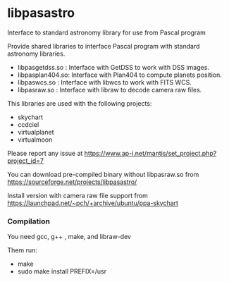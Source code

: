 # libpasastro
Interface to standard astronomy library for use from Pascal program

Provide shared libraries to interface Pascal program with standard astronomy libraries.
- libpasgetdss.so : Interface with GetDSS to work with DSS images.
- libpasplan404.so: Interface with Plan404 to compute planets position.
- libpaswcs.so : Interface with libwcs to work with FITS WCS.
- libpasraw.so : Interface with libraw to decode camera raw files.

This libraries are used with the following projects:
- skychart
- ccdciel
- virtualplanet
- virtualmoon

Please report any issue at https://www.ap-i.net/mantis/set_project.php?project_id=7

You can download pre-compiled binary without libpasraw.so from https://sourceforge.net/projects/libpasastro/    

Install version with camera raw file support from https://launchpad.net/~pch/+archive/ubuntu/ppa-skychart

### Compilation

You need gcc, g++ , make, and libraw-dev

Them run:
- make
- sudo make install PREFIX=/usr

